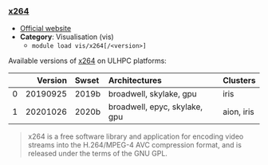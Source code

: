### [x264](https://www.videolan.org/developers/x264.html)

* [Official website](https://www.videolan.org/developers/x264.html)
* __Category__: Visualisation (vis)
    -  `module load vis/x264[/<version>]`

Available versions of [x264](https://www.videolan.org/developers/x264.html) on ULHPC platforms:

|    |   Version | Swset   | Architectures                 | Clusters   |
|---:|----------:|:--------|:------------------------------|:-----------|
|  0 |  20190925 | 2019b   | broadwell, skylake, gpu       | iris       |
|  1 |  20201026 | 2020b   | broadwell, epyc, skylake, gpu | aion, iris |

> x264 is a free software library and application for encoding video streams into the H.264/MPEG-4 AVC compression format, and is released under the terms of the GNU GPL.
